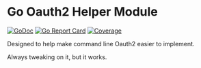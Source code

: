 # Go Oauth2 Helper Module

[![GoDoc](https://godoc.org/gitlab.com/rwxrob/auth-go?status.svg)](https://godoc.org/gitlab.com/rwxrob/auth-go)
[![Go Report Card](https://goreportcard.com/badge/gitlab.com/rwxrob/auth-go)](https://goreportcard.com/report/gitlab.com/rwxrob/auth-go)
[![Coverage](https://gocover.io/_badge/gitlab.com/rwxrob/auth-go)](https://gocover.io/gitlab.com/rwxrob/auth-go)

Designed to help make command line Oauth2 easier to implement.

Always tweaking on it, but it works.
